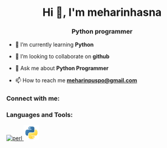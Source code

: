 <h1 align="center">Hi 👋, I'm meharinhasna</h1>
<h3 align="center">Python programmer</h3>

- 🌱 I’m currently learning **Python**

- 👯 I’m looking to collaborate on **github**

- 💬 Ask me about **Python Programmer**

- 📫 How to reach me **meharinpuspo@gmail.com**

<h3 align="left">Connect with me:</h3>
<p align="left">
</p>

<h3 align="left">Languages and Tools:</h3>
<p align="left"> <a href="https://www.perl.org/" target="_blank" rel="noreferrer"> <img src="https://api.iconify.design/logos-perl.svg" alt="perl" width="40" height="40"/> </a> <a href="https://www.python.org" target="_blank" rel="noreferrer"> <img src="https://raw.githubusercontent.com/devicons/devicon/master/icons/python/python-original.svg" alt="python" width="40" height="40"/> </a> </p>

